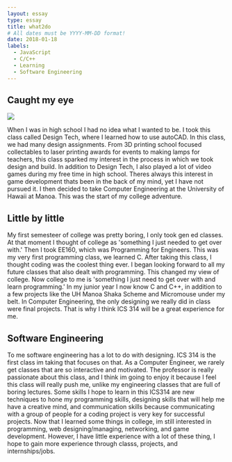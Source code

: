 ```yaml
---
layout: essay
type: essay
title: what2do
# All dates must be YYYY-MM-DD format!
date: 2018-01-18
labels:
  - JavaScript
  - C/C++
  - Learning
  - Software Engineering
---
```


## Caught my eye
<img class="ui left circular floated image" src="../images/apple_lamp.png">

When I was in high school I had no idea what I wanted to be. I took this class called Design Tech, where I learned how to use autoCAD. In this class, we had many design assignments. From 3D printing school focused collectables to laser printing awards for events to making lamps for teachers, this class sparked my interest in the process in which we took design and build. In addition to Design Tech, I also played a lot of video games during my free time in high school. Theres always this interest in game development thats been in the back of my mind, yet I have not pursued it. I then decided to take Computer Engineering at the University of Hawaii at Manoa. This was the start of my college adventure.

## Little by little

My first semesteer of college was pretty boring, I only took gen ed classes. At that moment I thought of college as 'something I just needed to get over with.' Then I took EE160, which was Programming for Engineers. This was my very first programming class, we learned C. After taking this class, I thought coding was the coolest thing ever. I began looking forward to all my future classes that also dealt with programming. This changed my view of college. Now college to me is 'something I just need to get over with and learn programming.' In my junior year I now know C and C++, in addition to a few projects like the UH Manoa Shaka Scheme and Micromouse under my belt. In Computer Engineering, the only designing we really did in class were final projects. That is why I think ICS 314 will be a great experience for me. 

## Software Engineering

To me software engineering has a lot to do with designing. ICS 314 is the first class im taking that focuses on that. As a Computer Engineer, we rarely get classes that are so interactive and motivated. The professor is really passionate about this class, and I think im going to enjoy it because I feel this class will really push me, unlike my engineering classes that are full of boring lectures. Some skills I hope to learn in this ICS314 are new techniques to hone my programming skills, designing skills that will help me have a creative mind, and communication skills because communicating with a group of people for a coding project is very key for successful projects. Now that I learned some things in college, im still interested in programming, web designing/managing, networking, and game development. However, I have little experience with a lot of these thing, I hope to gain more experience through classs, projects, and internships/jobs. 



